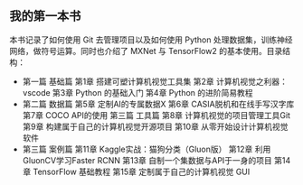 ## 我的第一本书

本书记录了如何使用 Git 去管理项目以及如何使用 Python 处理数据集，训练神经网络，做符号运算。同时也介绍了 MXNet 与 TensorFlow2 的基本使用。目录结构：

- 第一篇  基础篇 
    第1章  搭建可塑计算机视觉工具集
    第2章  计算机视觉之利器：vscode
    第3章  Python 的基础入门
    第4章  Python 的进阶简易教程
- 第二篇  数据篇
    第5章  定制AI的专属数据X 
    第6章  CASIA脱机和在线手写汉字库
    第7章  COCO API的使用
    第三篇  工具篇
    第8章  计算机视觉的项目管理工具Git
    第9章  构建属于自己的计算机视觉开源项目
    第10章  从零开始设计计算机视觉软件
- 第三篇  案例篇
    第11章  Kaggle实战：猫狗分类（Gluon版）
    第12章  利用GluonCV学习Faster RCNN
    第13章  自制一个集数据与API于一身的项目
    第14章  TensorFlow 基础教程
    第15章  定制属于自己的计算机视觉 GUI

